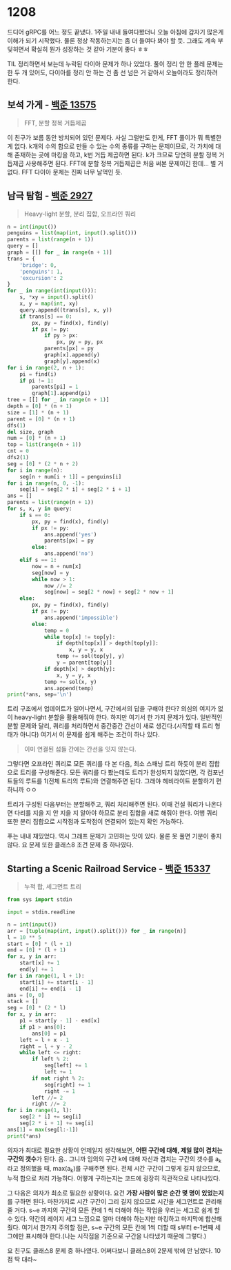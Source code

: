# 1208

드디어 gRPC를 어느 정도 끝냈다. 1주일 내내 들여다봤더니 오늘 아침에 갑자기 많은게 이해가 되기 시작했다. 물론 정상 작동하는지는 좀 더 들여다 봐야 할 듯. 그래도 계속 부딪히면서 확실히 뭔가 성장하는 것 같아 기분이 좋다 ㅎㅎ

TIL 정리하면서 보는데 누락된 다이아 문제가 하나 있었다. 풀이 정리 안 한 플레 문제는 한 두 개 있어도, 다이아를 정리 안 하는 건 좀 선 넘은 거 같아서 오늘이라도 정리하려 한다.



## 보석 가게 - [백준 13575](https://www.acmicpc.net/problem/13575)

> FFT, 분할 정복 거듭제곱

이 친구가 보름 동안 방치되어 있던 문제다. 사실 그럴만도 한게, FFT 풀이가 뭐 특별한 게 없다. k개의 수의 합으로 만들 수 있는 수의 종류를 구하는 문제이므로, 각 가치에 대해 존재하는 곳에 마킹을 하고, k번 거듭 제곱하면 된다. k가 크므로 당연히 분할 정복 거듭제곱 사용해주면 된다. FFT에 분할 정복 거듭제곱은 처음 써본 문제이긴 한데... 별 거 없다. FFT 다이아 문제는 진짜 너무 날먹인 듯.



## 남극 탐험 - [백준 2927](https://www.acmicpc.net/problem/2927)

> Heavy-light 분할, 분리 집합, 오프라인 쿼리

```Python
n = int(input())
penguins = list(map(int, input().split()))
parents = list(range(n + 1))
query = []
graph = [[] for _ in range(n + 1)]
trans = {
    'bridge': 0,
    'penguins': 1,
    'excursion': 2
}
for _ in range(int(input())):
    s, *xy = input().split()
    x, y = map(int, xy) 
    query.append((trans[s], x, y))
    if trans[s] == 0:
        px, py = find(x), find(y)
        if px != py:
            if py > px:
                px, py = py, px
            parents[px] = py
            graph[x].append(y)
            graph[y].append(x)
for i in range(2, n + 1):
    pi = find(i)
    if pi != 1:
        parents[pi] = 1
        graph[1].append(pi)
tree = [[] for _ in range(n + 1)]
depth = [0] * (n + 1)
size = [1] * (n + 1)
parent = [0] * (n + 1)
dfs(1)
del size, graph
num = [0] * (n + 1)
top = list(range(n + 1))
cnt = 0
dfs2(1)
seg = [0] * (2 * n + 2)
for i in range(n):
    seg[n + num[i + 1]] = penguins[i]
for i in range(n, 0, -1):
    seg[i] = seg[2 * i] + seg[2 * i + 1]
ans = []
parents = list(range(n + 1))
for s, x, y in query:
    if s == 0:
        px, py = find(x), find(y)
        if px != py:
            ans.append('yes')
            parents[px] = py
        else:
            ans.append('no')
    elif s == 1:
        now = n + num[x]
        seg[now] = y
        while now > 1:
            now //= 2
            seg[now] = seg[2 * now] + seg[2 * now + 1] 
    else:
        px, py = find(x), find(y)
        if px != py:
            ans.append('impossible')
        else:
            temp = 0
            while top[x] != top[y]:
                if depth[top[x]] > depth[top[y]]:
                    x, y = y, x
                temp += sol(top[y], y)
                y = parent[top[y]]
            if depth[x] > depth[y]:
                x, y = y, x
            temp += sol(x, y)
            ans.append(temp)
print(*ans, sep='\n')
```

트리 구조에서 업데이트가 일어나면서, 구간에서의 답을 구해야 한다? 의심의 여지가 없이 heavy-light 분할을 활용해줘야 한다. 하지만 여기서 한 가지 문제가 있다. 일반적인 분할 문제와 달리, 쿼리를 처리하면서 중간중간 간선이 새로 생긴다.(시작할 때 트리 형태가 아니다) 여기서 이 문제를 쉽게 해주는 조건이 하나 있다.

> 이미 연결된 섬들 간에는 간선을 잇지 않는다.

그렇다면 오프라인 쿼리로 모든 쿼리를 다 본 다음, 최소 스패닝 트리 하듯이 분리 집합으로 트리를 구성해준다. 모든 쿼리를 다 봤는데도 트리가 완성되지 않았다면, 각 컴포넌트들의 루트를 1(전체 트리의 루트)와 연결해주면 된다. 그래야 헤비라이트 분할하기 편하니까 ㅇㅇ

트리가 구성된 다음부터는 분할해주고, 쿼리 처리해주면 된다. 이때 건설 쿼리가 나온다면 다리를 지을 지 안 지을 지 알아야 하므로 분리 집합을 새로 해줘야 한다. 여행 쿼리 또한 분리 집합으로 시작점과 도착점이 연결되어 있는지 확인 가능하다. 

푸는 내내 재밌었다. 역시 그래프 문제가 고민하는 맛이 있다. 물론 못 풀면 기분이 좋지 않다. 요 문제 또한 클래스8 조건 문제 중 하나였다.



## Starting a Scenic Railroad Service - [백준 15337](https://www.acmicpc.net/problem/15337)

> 누적 합, 세그먼트 트리

```Python
from sys import stdin

input = stdin.readline

n = int(input())
arr = [tuple(map(int, input().split())) for _ in range(n)]
l = 10 ** 5
start = [0] * (l + 1)
end = [0] * (l + 1)
for x, y in arr:
    start[x] += 1
    end[y] += 1
for i in range(1, l + 1):
    start[i] += start[i - 1]
    end[i] += end[i - 1]
ans = [0, 0]
stack = []
seg = [0] * (2 * l)
for x, y in arr:
    p1 = start[y - 1] - end[x]
    if p1 > ans[0]:
        ans[0] = p1
    left = l + x - 1
    right = l + y - 2
    while left <= right:
        if left % 2:
            seg[left] += 1
            left += 1
        if not right % 2:
            seg[right] += 1
            right -= 1
        left //= 2
        right //= 2
for i in range(1, l):
    seg[2 * i] += seg[i]
    seg[2 * i + 1] += seg[i]
ans[1] = max(seg[l:-1])
print(*ans)
```

의자가 최대로 필요한 상황이 언제일지 생각해보면, **어떤 구간에 대해, 제일 많이 겹치는 구간의 갯수**가 된다. 음.. 그니까 임의의 구간 k에 대해 자신과 겹치는 구간의 갯수를 a<sub>k</sub>라고 정의했을 때, max(a<sub>k</sub>)를 구해주면 된다. 전체 시간 구간이 그렇게 길지 않으므로, 누적 합으로 처리 가능하다. 어떻게 구하는지는 코드에 굉장히 직관적으로 나타나있다.

그 다음은 의자가 최소로 필요한 상황이다. 요건 **가장 사람이 많은 순간 몇 명이 있었는지**를 구하면 된다. 마찬가지로 시간 구간이 그리 길지 않으므로 시간을 세그먼트로 관리해줄 거다. s~e 까지의 구간의 모든 칸에 1 씩 더해야 하는 작업을 우리는 세그로 쉽게 할 수 있다. 약간의 레이지 세그 느낌으로 얼마 더해야 하는지만 마킹하고 마지막에 합산해줬다. 여기서 한가지 주의할 점은, s~e 구간의 모든 칸에 1씩 더할 때 s부터 e-1번째 세그에만 표시해야 한다.(나는 시작점을 기준으로 구간을 나타냈기 때문에 그렇다.)

요 친구도 클래스8 문제 중 하나였다. 어쩌다보니 클래스8이 2문제 밖에 안 남았다. 10점 딱 대라~
